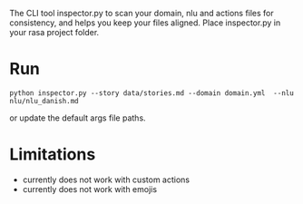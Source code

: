 The CLI tool inspector.py to scan your domain, nlu and actions files for consistency, and helps you keep your files aligned.
Place inspector.py in your rasa project folder.

# Run

`python inspector.py --story data/stories.md --domain domain.yml  --nlu nlu/nlu_danish.md`

or update the default args file paths.

# Limitations

* currently does not work with custom actions
* currently does not work with emojis


